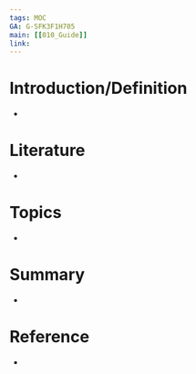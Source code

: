 ```yaml
---
tags: MOC 
GA: G-SFK3F1H705
main: [[010_Guide]]
link: 
---
```

# Introduction/Definition
- 
# Literature
- 
# Topics
- 
# Summary 
- 
# Reference
- 



